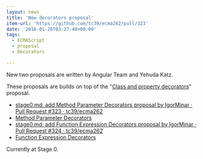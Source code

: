 ```yaml
---
layout: news
title: 'New decorators proposal'
item-url: 'https://github.com/tc39/ecma262/pull/323'
date: '2016-01-28T03:27:40+00:00'
tags:
  - ECMAScript
  - proposal
  - Decorators

---
```

New two proposals are written by Angular Team and Yehuda Katz.

These proposals are builds on top of the "[Class and property decorators](https://github.com/wycats/javascript-decorators)" proposal.

- [stage0.md: add Method Parameter Decorators proposal by IgorMinar · Pull Request #323 · tc39/ecma262](https://github.com/tc39/ecma262/pull/323)
- [Method Parameter Decorators](https://docs.google.com/document/d/1Qpkqf_8NzAwfD8LdnqPjXAQ2wwh8BBUGynhn-ZlCWT0/edit#heading=h.t9k9f05noi8w)
- [stage0.md: add Function Expression Decorators proposal by IgorMinar · Pull Request #324 · tc39/ecma262](https://github.com/tc39/ecma262/pull/324)
- [Function Expression Decorators](https://docs.google.com/document/d/1ikxIP5-RVYq6d_f8lAvf3pKC00W78ueyp-xIZ6q67uU/edit#)

Currently at Stage 0.
